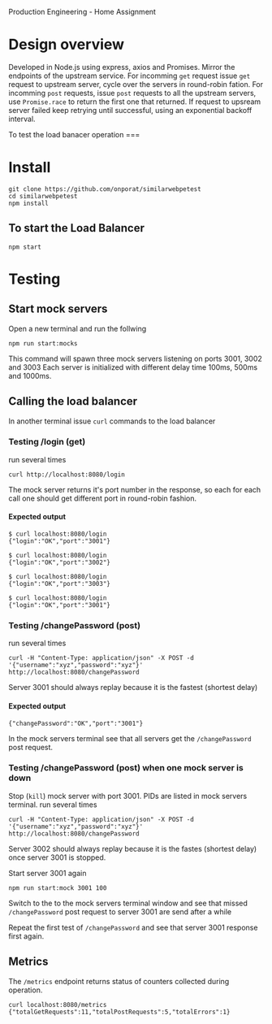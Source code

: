 Production Engineering - Home Assignment

# Design overview
Developed in Node.js using express, axios and Promises.
Mirror the endpoints of the upstream service.
For incomming `get` request issue `get` request to upstream server, cycle over the servers in round-robin fation.
For incomming `post` requests, issue `post` requests to all the upstream servers, use `Promise.race` to return the first one that returned. If request to upsream server failed keep retrying until
successful, using an exponential backoff interval. 

To test the load banacer operation === 


# Install
```
git clone https://github.com/onporat/similarwebpetest
cd similarwebpetest
npm install
```
## To start the Load Balancer
```
npm start
```
# Testing
## Start mock servers
Open a new terminal and run the follwing
```
npm run start:mocks
```
This command will spawn three mock servers listening on ports 3001, 3002 and 3003
Each server is initialized with different delay time 100ms, 500ms and 1000ms.
## Calling the load balancer
In another terminal issue `curl` commands to the load balancer
### Testing /login (get)
run several times
```
curl http://localhost:8080/login
```
The mock server returns it's port number in the response, so each for each call one should get different port in round-robin fashion.
#### Expected output 
```
$ curl localhost:8080/login
{"login":"OK","port":"3001"}

$ curl localhost:8080/login
{"login":"OK","port":"3002"}

$ curl localhost:8080/login
{"login":"OK","port":"3003"}

$ curl localhost:8080/login
{"login":"OK","port":"3001"}
```

### Testing /changePassword (post)
run several times
```
curl -H "Content-Type: application/json" -X POST -d '{"username":"xyz","password":"xyz"}' http://localhost:8080/changePassword
```
Server 3001 should always replay because it is the fastest (shortest delay)
#### Expected output 
```
{"changePassword":"OK","port":"3001"}
```
In the mock servers terminal see that all servers get the `/changePassword` post request.

### Testing /changePassword (post) when one mock server is down
Stop (`kill`) mock server with port 3001. PIDs are listed in mock servers terminal.
run several times
```
curl -H "Content-Type: application/json" -X POST -d '{"username":"xyz","password":"xyz"}' http://localhost:8080/changePassword
```
Server 3002 should always replay because it is the fastes (shortest delay) once server 3001 is stopped.

Start server 3001 again
```
npm run start:mock 3001 100
```
Switch to the to the mock servers terminal window and see that missed `/changePassword` post request to server 3001 are send after a while

Repeat the first test of `/changePassword` and see that server 3001 response first again.

## Metrics
The `/metrics` endpoint returns status of counters collected during operation. 
```
curl localhost:8080/metrics
{"totalGetRequests":11,"totalPostRequests":5,"totalErrors":1}
```
